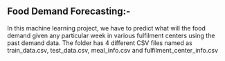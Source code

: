 ## Food Demand Forecasting:-

In this machine learning project, we have to predict what will the food demand given any particular week in various fulfilment centers using the past demand data.
The folder has 4 different CSV files named as train_data.csv, test_data.csv, meal_info.csv and fulfilment_center_info.csv
